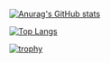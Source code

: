 [![Anurag's GitHub stats](https://github-readme-stats.vercel.app/api?username=akiogitgit&theme=onedark&show_icons=true)](https://github.com/anuraghazra/github-readme-stats)


[![Top Langs](https://github-readme-stats.vercel.app/api/top-langs/?username=akiogitgit&layout=compact&theme=onedark)](https://github.com/anuraghazra/github-readme-stats)

[![trophy](https://github-profile-trophy.vercel.app/?username=akiogitgit&theme=onedark&column=7
)](https://github.com/ryo-ma/github-profile-trophy)
